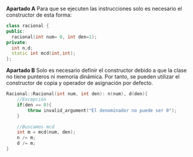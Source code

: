__Apartado A__
Para que se ejecuten las instrucciones solo es necesario el constructor de esta forma:
```C++
class racional {
public:
  racional(int num= 0, int den=1);
private:
  int n,d;
  static int mcd(int,int);
};
```

__Apartado B__
Solo es necesario definir el constructor debido a que la clase no tiene punteros ni memoria dinámica. Por tanto, 
se pueden utilizar el constructor de copia y operador de asignación por defecto.
```C++
Racional::Racional(int num, int den): n(num), d(den){
    //Excepción
    if(den == 0){
        throw invalid_argument("El denominador no puede ser 0");
    }

    //Buscamos mcd
    int m = mcd(num, den);
    n /= m;
    d /= m;
}
```
